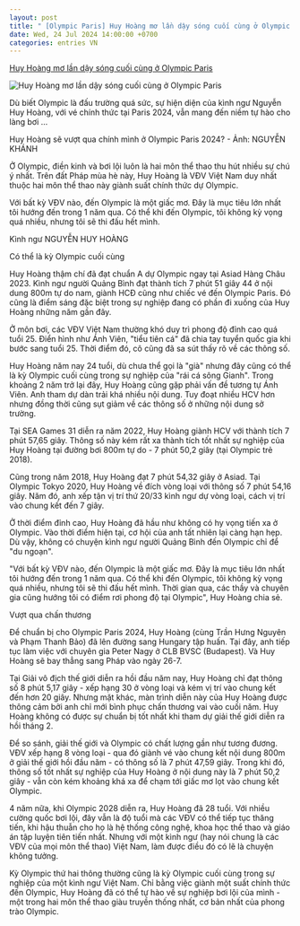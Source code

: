 ```yaml
---
layout: post
title: " [Olympic Paris] Huy Hoàng mơ lần dậy sóng cuối cùng ở Olympic Paris"
date: Wed, 24 Jul 2024 14:00:00 +0700
categories: entries VN
---
```

[Huy Hoàng mơ lần dậy sóng cuối cùng ở Olympic Paris](https://tuoitre.vn/huy-hoang-mo-lan-day-song-cuoi-cung-o-olympic-paris-20240724094439167.htm)

![Huy Hoàng mơ lần dậy sóng cuối cùng ở Olympic Paris](https://cdn1.tuoitre.vn/zoom/600_315/471584752817336320/2024/7/24/huy-hoang-17217888643641037114621-16-0-1063-2000-crop-17217889284491732572.jpg)

Dù biết Olympic là đấu trường quá sức, sự hiện diện của kình ngư Nguyễn Huy Hoàng, với vé chính thức tại Paris 2024, vẫn mang đến niềm tự hào cho làng bơi ...

Huy Hoàng sẽ vượt qua chính mình ở Olympic Paris 2024? - Ảnh: NGUYỄN KHÁNH

Ở Olympic, điền kinh và bơi lội luôn là hai môn thể thao thu hút nhiều sự chú ý nhất. Trên đất Pháp mùa hè này, Huy Hoàng là VĐV Việt Nam duy nhất thuộc hai môn thể thao này giành suất chính thức dự Olympic.

Với bất kỳ VĐV nào, đến Olympic là một giấc mơ. Đây là mục tiêu lớn nhất tôi hướng đến trong 1 năm qua. Có thể khi đến Olympic, tôi không kỳ vọng quá nhiều, nhưng tôi sẽ thi đấu hết mình.



Kình ngư NGUYỄN HUY HOÀNG

Có thể là kỳ Olympic cuối cùng

Huy Hoàng thậm chí đã đạt chuẩn A dự Olympic ngay tại Asiad Hàng Châu 2023. Kình ngư người Quảng Bình đạt thành tích 7 phút 51 giây 44 ở nội dung 800m tự do nam, giành HCĐ cũng như chiếc vé đến Olympic Paris. Đó cũng là điểm sáng đặc biệt trong sự nghiệp đang có phần đi xuống của Huy Hoàng những năm gần đây.

Ở môn bơi, các VĐV Việt Nam thường khó duy trì phong độ đỉnh cao quá tuổi 25. Điển hình như Ánh Viên, "tiểu tiên cá" đã chia tay tuyển quốc gia khi bước sang tuổi 25. Thời điểm đó, cô cũng đã sa sút thấy rõ về các thông số.

Huy Hoàng năm nay 24 tuổi, dù chưa thể gọi là "già" nhưng đây cũng có thể là kỳ Olympic cuối cùng trong sự nghiệp của "rái cá sông Gianh". Trong khoảng 2 năm trở lại đây, Huy Hoàng cũng gặp phải vấn đề tương tự Ánh Viên. Anh tham dự dàn trải khá nhiều nội dung. Tuy đoạt nhiều HCV hơn nhưng đồng thời cũng sụt giảm về các thông số ở những nội dung sở trường.

Tại SEA Games 31 diễn ra năm 2022, Huy Hoàng giành HCV với thành tích 7 phút 57,65 giây. Thông số này kém rất xa thành tích tốt nhất sự nghiệp của Huy Hoàng tại đường bơi 800m tự do - 7 phút 50,2 giây (tại Olympic trẻ 2018).

Cũng trong năm 2018, Huy Hoàng đạt 7 phút 54,32 giây ở Asiad. Tại Olympic Tokyo 2020, Huy Hoàng về đích vòng loại với thông số 7 phút 54,16 giây. Năm đó, anh xếp tận vị trí thứ 20/33 kình ngư dự vòng loại, cách vị trí vào chung kết đến 7 giây.

Ở thời điểm đỉnh cao, Huy Hoàng đã hầu như không có hy vọng tiến xa ở Olympic. Vào thời điểm hiện tại, cơ hội của anh tất nhiên lại càng hạn hẹp. Dù vậy, không có chuyện kình ngư người Quảng Bình đến Olympic chỉ để "du ngoạn".

"Với bất kỳ VĐV nào, đến Olympic là một giấc mơ. Đây là mục tiêu lớn nhất tôi hướng đến trong 1 năm qua. Có thể khi đến Olympic, tôi không kỳ vọng quá nhiều, nhưng tôi sẽ thi đấu hết mình. Thời gian qua, các thầy và chuyên gia cũng hướng tôi có điểm rơi phong độ tại Olympic", Huy Hoàng chia sẻ.

Vượt qua chấn thương

Để chuẩn bị cho Olympic Paris 2024, Huy Hoàng (cùng Trần Hưng Nguyên và Phạm Thanh Bảo) đã lên đường sang Hungary tập huấn. Tại đây, anh tiếp tục làm việc với chuyên gia Peter Nagy ở CLB BVSC (Budapest). Và Huy Hoàng sẽ bay thẳng sang Pháp vào ngày 26-7.

Tại Giải vô địch thế giới diễn ra hồi đầu năm nay, Huy Hoàng chỉ đạt thông số 8 phút 5,17 giây - xếp hạng 30 ở vòng loại và kém vị trí vào chung kết đến hơn 20 giây. Nhưng mặt khác, màn trình diễn này của Huy Hoàng được thông cảm bởi anh chỉ mới bình phục chấn thương vai vào cuối năm. Huy Hoàng không có được sự chuẩn bị tốt nhất khi tham dự giải thế giới diễn ra hồi tháng 2.

Để so sánh, giải thế giới và Olympic có chất lượng gần như tương đương. VĐV xếp hạng 8 vòng loại - qua đó giành vé vào chung kết nội dung 800m ở giải thế giới hồi đầu năm - có thông số là 7 phút 47,59 giây. Trong khi đó, thông số tốt nhất sự nghiệp của Huy Hoàng ở nội dung này là 7 phút 50,2 giây - vẫn còn kém khoảng khá xa để chạm tới giấc mơ lọt vào chung kết Olympic.

4 năm nữa, khi Olympic 2028 diễn ra, Huy Hoàng đã 28 tuổi. Với nhiều cường quốc bơi lội, đây vẫn là độ tuổi mà các VĐV có thể tiếp tục thăng tiến, khi hậu thuẫn cho họ là hệ thống công nghệ, khoa học thể thao và giáo án tập luyện tiên tiến nhất. Nhưng với một kình ngư (hay nói chung là các VĐV của mọi môn thể thao) Việt Nam, làm được điều đó có lẽ là chuyện không tưởng.

Kỳ Olympic thứ hai thông thường cũng là kỳ Olympic cuối cùng trong sự nghiệp của một kình ngư Việt Nam. Chỉ bằng việc giành một suất chính thức đến Olympic, Huy Hoàng đã có thể tự hào về sự nghiệp bơi lội của mình - một trong hai môn thể thao giàu truyền thống nhất, cơ bản nhất của phong trào Olympic.

